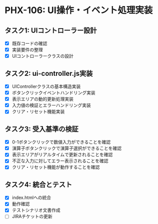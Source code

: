 # PHX-106: UI操作・イベント処理実装

## タスク1: UIコントローラー設計
- [x] 既存コードの確認
- [x] 実装要件の整理
- [x] UIコントローラークラスの設計

## タスク2: ui-controller.js実装
- [x] UIControllerクラスの基本構造実装
- [x] ボタンクリックイベントハンドリング実装
- [x] 表示エリアの動的更新処理実装
- [x] 入力値の検証とエラーハンドリング実装
- [x] クリア・リセット機能実装

## タスク3: 受入基準の検証
- [x] 0-1ボタンクリックで数値入力ができることを確認
- [x] 演算子ボタンクリックで演算子選択ができることを確認
- [x] 表示エリアがリアルタイムで更新されることを確認
- [x] 不正な入力に対してエラー表示されることを確認
- [x] クリア・リセット機能が動作することを確認

## タスク4: 統合とテスト
- [x] index.htmlへの統合
- [x] 動作確認
- [x] テストシナリオ文書作成
- [ ] JIRAチケットの更新
